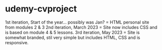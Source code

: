 # udemy-cvproject
1st iteration, Start of the year... possibly was Jan? = HTML personal site from modules 2 &amp; 3
2nd iteration, March 2023 = Site now includes CSS and is based on module 4 & 5 lessons.
3rd iteration, May 2023 = Site is somewhat branded, stil very simple but includes HTML, CSS and is responsive.

